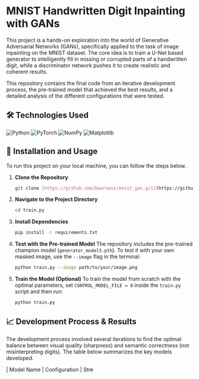 # MNIST Handwritten Digit Inpainting with GANs

This project is a hands-on exploration into the world of Generative Adversarial Networks (GANs), specifically applied to the task of image inpainting on the MNIST dataset. The core idea is to train a U-Net based generator to intelligently fill in missing or corrupted parts of a handwritten digit, while a discriminator network pushes it to create realistic and coherent results.

This repository contains the final code from an iterative development process, the pre-trained model that achieved the best results, and a detailed analysis of the different configurations that were tested.

## 🛠️ Technologies Used
![Python](https://img.shields.io/badge/Python-3776AB?style=for-the-badge&logo=python&logoColor=white)
![PyTorch](https://img.shields.io/badge/PyTorch-%23EE4C2C.svg?style=for-the-badge&logo=PyTorch&logoColor=white)
![NumPy](https://img.shields.io/badge/Numpy-777BB4?style=for-the-badge&logo=numpy&logoColor=white)
![Matplotlib](https://img.shields.io/badge/Matplotlib-%23ffffff.svg?style=for-the-badge&logo=Matplotlib&logoColor=black)

## 🚀 Installation and Usage

To run this project on your local machine, you can follow the steps below.

1.  **Clone the Repository**
    ```bash
    git clone [https://github.com/Dwarvess/mnist_gan.git](https://github.com/Dwarvess/mnist_gan.git)
    ```

2.  **Navigate to the Project Directory**
    ```bash
    cd train.py
    ```

3.  **Install Dependencies**
    ```bash
    pip install -r requirements.txt
    ```

4.  **Test with the Pre-trained Model**
    The repository includes the pre-trained champion model (`generator_model5.pth`). To test it with your own masked image, use the `--image` flag in the terminal:
    ```bash
    python train.py --image path/to/your/image.png
    ```

5.  **Train the Model (Optional)**
    To train the model from scratch with the optimal parameters, set `CONTROL_MODEL_FILE = 0` inside the `train.py` script and then run:
    ```bash
    python train.py
    ```

## 📈 Development Process & Results

The development process involved several iterations to find the optimal balance between visual quality (sharpness) and semantic correctness (not misinterpreting digits). The table below summarizes the key models developed.

| Model Name | Configuration | Stre
